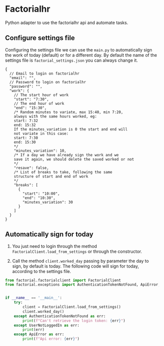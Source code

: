 # Factorialhr
Python adapter to use the factorialhr api and automate
tasks.

## Configure settings file
Configuring the settings file we can use the `main.py`
to automatically sign the work of today (default) 
or for a different day.
By default the name of the settings file is
`factorial_settings.json` you can always change it.
```json5
{
  // Email to login on factorialhr
  "email": "",
  // Password to login on factorialhr
  "password": "",
  "work": {
    // The start hour of work 
    "start": "7:30",
    // The end hour of work
    "end": "15:30",
    /* Random minutes to variate, max 15:40, min 7:20,
    always with the same hours worked, eg:
    start: 7:32
    end: 15:32
    If the minutes_variation is 0 the start and end will
    not variate in this case:
    start: 7:30
    end: 15:30
    */
    "minutes_variation": 10,
    /* If a day we have already sign the work and we
    save it again, we should delete the saved worked or not 
    */
    "resave": false,
    /* List of breaks to take, following the same
    structure of start and end of work
    */
    "breaks": [
      {
        "start": "10:00",
        "end": "10:30",
        "minutes_variation": 30
      }
    ]
  }
}
```

## Automatically sign for today
1. You just need to login through the method
`FactorialClient.load_from_settings` or through the
constructor.

2. Call the method `client.worked_day` passing by
parameter the day to sign, by default is today. The
following code will sign for today, according to
the settings file.

```python
from factorial.factorialclient import FactorialClient
from factorial.exceptions import AuthenticationTokenNotFound, ApiError, UserNotLoggedIn


if __name__ == '__main__':
    try:
        client = FactorialClient.load_from_settings()
        client.worked_day()
    except AuthenticationTokenNotFound as err:
        print(f"Can't retrieve the login token: {err}")
    except UserNotLoggedIn as err:
        print(err)
    except ApiError as err:
        print(f"Api error: {err}")
```
